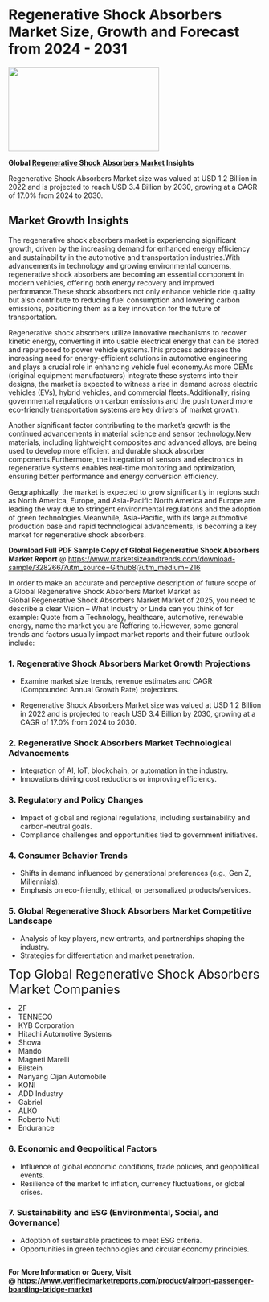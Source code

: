 <H1>Regenerative Shock Absorbers Market Size, Growth and Forecast from 2024 - 2031</H1><img class="aligncenter size-medium wp-image-584254" src="https://thirdeyenews.in/wp-content/uploads/2024/09/Global-Market-Research-300x168.jpeg" alt="" width="300" height="168" /><p><strong>Global&nbsp;<a href="https://www.marketsizeandtrends.com/download-sample/328266/?utm_source=Github8j?utm_medium=216">Regenerative Shock Absorbers Market</a> Insights</strong></p><p>Regenerative Shock Absorbers Market size was valued at USD 1.2 Billion in 2022 and is projected to reach USD 3.4 Billion by 2030, growing at a CAGR of 17.0% from 2024 to 2030.</p><p><h2>Market Growth Insights</h2> <p>The regenerative shock absorbers market is experiencing significant growth, driven by the increasing demand for enhanced energy efficiency and sustainability in the automotive and transportation industries.With advancements in technology and growing environmental concerns, regenerative shock absorbers are becoming an essential component in modern vehicles, offering both energy recovery and improved performance.These shock absorbers not only enhance vehicle ride quality but also contribute to reducing fuel consumption and lowering carbon emissions, positioning them as a key innovation for the future of transportation.</p> <p>Regenerative shock absorbers utilize innovative mechanisms to recover kinetic energy, converting it into usable electrical energy that can be stored and repurposed to power vehicle systems.This process addresses the increasing need for energy-efficient solutions in automotive engineering and plays a crucial role in enhancing vehicle fuel economy.As more OEMs (original equipment manufacturers) integrate these systems into their designs, the market is expected to witness a rise in demand across electric vehicles (EVs), hybrid vehicles, and commercial fleets.Additionally, rising governmental regulations on carbon emissions and the push toward more eco-friendly transportation systems are key drivers of market growth.</p> <p>Another significant factor contributing to the market’s growth is the continued advancements in material science and sensor technology.New materials, including lightweight composites and advanced alloys, are being used to develop more efficient and durable shock absorber components.Furthermore, the integration of sensors and electronics in regenerative systems enables real-time monitoring and optimization, ensuring better performance and energy conversion efficiency.</p> <p>Geographically, the market is expected to grow significantly in regions such as North America, Europe, and Asia-Pacific.North America and Europe are leading the way due to stringent environmental regulations and the adoption of green technologies.Meanwhile, Asia-Pacific, with its large automotive production base and rapid technological advancements, is becoming a key market for regenerative shock absorbers.</p> <p><span class=""><strong>Download Full PDF Sample Copy of Global Regenerative Shock Absorbers Market Report</strong> @ <a href="https://www.marketsizeandtrends.com/download-sample/328266/?utm_source=Github8j?utm_medium=216" target="_blank">https://www.marketsizeandtrends.com/download-sample/328266/?utm_source=Github8j?utm_medium=216</a></span></p><p>In order to make an accurate and perceptive description of future scope of a Global&nbsp;Regenerative Shock Absorbers Market Market as Global&nbsp;Regenerative Shock Absorbers Market Market of 2025, you need to describe a clear Vision &ndash; What Industry or Linda can you think of for example: Quote from a Technology, healthcare, automotive, renewable energy, name the market you are Reffering to.However, some general trends and factors usually impact market reports and their future outlook include:</p><h3>1.&nbsp;<strong>Regenerative Shock Absorbers Market Growth Projections</strong></h3><ul><li>Examine market size trends, revenue estimates and CAGR (Compounded Annual Growth Rate) projections.</li><li><p>Regenerative Shock Absorbers Market size was valued at USD 1.2 Billion in 2022 and is projected to reach USD 3.4 Billion by 2030, growing at a CAGR of 17.0% from 2024 to 2030.</p></li></ul><h3>2.&nbsp;<strong>Regenerative Shock Absorbers Market Technological Advancements</strong></h3><ul><li>Integration of AI, IoT, blockchain, or automation in the industry.</li><li>Innovations driving cost reductions or improving efficiency.</li></ul><h3>3.&nbsp;<strong>Regulatory and Policy Changes</strong></h3><ul><li>Impact of global and regional regulations, including sustainability and carbon-neutral goals.</li><li>Compliance challenges and opportunities tied to government initiatives.</li></ul><h3>4.&nbsp;<strong>Consumer Behavior Trends</strong></h3><ul><li>Shifts in demand influenced by generational preferences (e.g., Gen Z, Millennials).</li><li>Emphasis on eco-friendly, ethical, or personalized products/services.</li></ul><h3>5.&nbsp;<strong>Global Regenerative Shock Absorbers Market Competitive Landscape</strong></h3><ul><li>Analysis of key players, new entrants, and partnerships shaping the industry.</li><li>Strategies for differentiation and market penetration.</li></ul><p data-pm-slice="1 1 []"><span style="color: inherit; font-family: inherit; font-size: 25px;">Top Global Regenerative Shock Absorbers Market Companies</span></p><div class="" data-test-id=""><p><li>ZF</li><li> TENNECO</li><li> KYB Corporation</li><li> Hitachi Automotive Systems</li><li> Showa</li><li> Mando</li><li> Magneti Marelli</li><li> Bilstein</li><li> Nanyang Cijan Automobile</li><li> KONI</li><li> ADD Industry</li><li> Gabriel</li><li> ALKO</li><li> Roberto Nuti</li><li> Endurance</li></p></div><h3>6.&nbsp;<strong>Economic and Geopolitical Factors</strong></h3><ul><li>Influence of global economic conditions, trade policies, and geopolitical events.</li><li>Resilience of the market to inflation, currency fluctuations, or global crises.</li></ul><h3>7.&nbsp;<strong>Sustainability and ESG (Environmental, Social, and Governance)</strong></h3><ul><li>Adoption of sustainable practices to meet ESG criteria.</li><li>Opportunities in green technologies and circular economy principles.</li></ul><h2><strong style="font-size: 14px;">For More Information or Query, Visit @&nbsp;</strong><a style="background-color: #ffffff; font-size: 14px;" href="https://www.marketsizeandtrends.com/report/regenerative-shock-absorbers-market/" target="_blank">https://www.verifiedmarketreports.com/product/airport-passenger-boarding-bridge-market</a></h2>